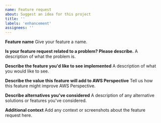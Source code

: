 ```yaml
---
name: Feature request
about: Suggest an idea for this project
title: ''
labels: 'enhancement'
assignees: ''
---
```

**Feature name**
Give your feature a name.

**Is your feature request related to a problem? Please describe.**
A description of what the problem is.

**Describe the feature you'd like to see implemented**
A description of what you would like to see.

**Describe the value this feature will add to AWS Perspective**
Tell us how this feature might improve AWS Perspective.

**Describe alternatives you've considered**
A description of any alternative solutions or features you've considered.

**Additional context**
Add any context or screenshots about the feature request here.
